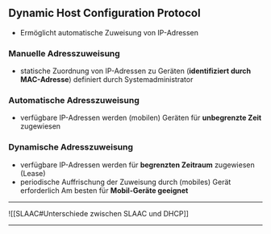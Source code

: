 ## Dynamic Host Configuration Protocol
- Ermöglicht automatische Zuweisung von IP-Adressen

### Manuelle Adresszuweisung
- statische Zuordnung von IP-Adressen zu Geräten (**identifiziert durch MAC-Adresse**) definiert durch Systemadministrator

### Automatische Adresszuweisung
- verfügbare IP-Adressen werden (mobilen) Geräten für **unbegrenzte Zeit** zugewiesen

### Dynamische Adresszuweisung
- verfügbare IP-Adressen werden für **begrenzten Zeitraum** zugewiesen (Lease)
- periodische Auffrischung der Zuweisung durch (mobiles) Gerät erforderlich
Am besten für **Mobil-Geräte geeignet**


---

![[SLAAC#Unterschiede zwischen SLAAC und DHCP]]

---
